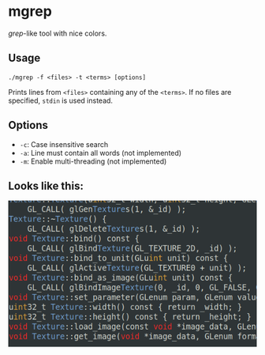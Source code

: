 # mgrep

*grep*-like tool with nice colors.

## Usage
```console
./mgrep -f <files> -t <terms> [options]
```

Prints lines from `<files>` containing any of the `<terms>`.
If no files are specified, `stdin` is used instead.

## Options
- `-c`: Case insensitive search
- `-a`: Line must contain all words (not implemented)
- `-m`: Enable multi-threading      (not implemented)

## Looks like this:
![](screenshot.png)